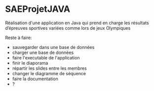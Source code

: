 # SAEProjetJAVA
Réalisation d'une application en Java qui prend en charge les résultats d’épreuves sportives variées comme lors de jeux Olympiques

Reste à faire:
- sauvegarder dans une base de données
- charger une base de données
- faire l'executable de l'application
- finir le diaporama
- répartir les slides entre les membres
- changer le diagramme de séquence
- faire la documentation
- ?

